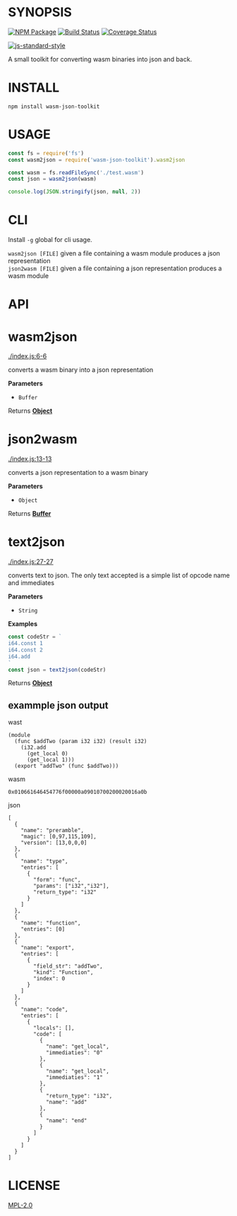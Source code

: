 # SYNOPSIS 
[![NPM Package](https://img.shields.io/npm/v/wasm-json-toolkit.svg?style=flat-square)](https://www.npmjs.org/package/wasm-json-toolkit)
[![Build Status](https://img.shields.io/travis/ewasm/wasm-json-toolkit.svg?branch=master&style=flat-square)](https://travis-ci.org/ewasm/wasm-json-toolkit)
[![Coverage Status](https://img.shields.io/coveralls/ewasm/wasm-json-toolkit.svg?style=flat-square)](https://coveralls.io/r/ewasm/wasm-json-toolkit)

[![js-standard-style](https://cdn.rawgit.com/feross/standard/master/badge.svg)](https://github.com/feross/standard)  

A small toolkit for converting wasm binaries into json and back. 

# INSTALL
`npm install wasm-json-toolkit`

# USAGE
```javascript
const fs = require('fs')
const wasm2json = require('wasm-json-toolkit').wasm2json

const wasm = fs.readFileSync('./test.wasm')
const json = wasm2json(wasm)

console.log(JSON.stringify(json, null, 2))
```

# CLI
Install `-g` global for cli usage.

`wasm2json [FILE]` given a file containing a wasm module produces a json representation  
`json2wasm [FILE]` given a file containing a json representation produces a wasm module  

# API
# wasm2json

[./index.js:6-6](https://github.com/ewasm/wasm-json-toolkit/blob/f349ee056b8e5f2691f83e345fe01d9ec0f8807a/./index.js#L6-L6 "Source code on GitHub")

converts a wasm binary into a json representation

**Parameters**

-   `Buffer`  

Returns **[Object](https://developer.mozilla.org/en-US/docs/Web/JavaScript/Reference/Global_Objects/Object)** 

# json2wasm

[./index.js:13-13](https://github.com/ewasm/wasm-json-toolkit/blob/f349ee056b8e5f2691f83e345fe01d9ec0f8807a/./index.js#L13-L13 "Source code on GitHub")

converts a json representation to a wasm binary

**Parameters**

-   `Object`  

Returns **[Buffer](https://nodejs.org/api/buffer.html)** 

# text2json

[./index.js:27-27](https://github.com/ewasm/wasm-json-toolkit/blob/f349ee056b8e5f2691f83e345fe01d9ec0f8807a/./index.js#L27-L27 "Source code on GitHub")

converts text to json. The only text accepted is a simple list of opcode name and immediates

**Parameters**

-   `String`  

**Examples**

```javascript
const codeStr = `
i64.const 1
i64.const 2
i64.add
`
const json = text2json(codeStr)
```

Returns **[Object](https://developer.mozilla.org/en-US/docs/Web/JavaScript/Reference/Global_Objects/Object)** 

## exammple json output

wast
```
(module
  (func $addTwo (param i32 i32) (result i32)
    (i32.add
      (get_local 0)
      (get_local 1)))
  (export "addTwo" (func $addTwo)))
```

wasm
```
0x010661646454776f00000a09010700200020016a0b
```

json
```
[
  {
    "name": "preramble",
    "magic": [0,97,115,109],
    "version": [13,0,0,0]
  },
  {
    "name": "type",
    "entries": [
      {
        "form": "func",
        "params": ["i32","i32"],
        "return_type": "i32"
      }
    ]
  },
  {
    "name": "function",
    "entries": [0]
  },
  {
    "name": "export",
    "entries": [
      {
        "field_str": "addTwo",
        "kind": "Function",
        "index": 0
      }
    ]
  },
  {
    "name": "code",
    "entries": [
      {
        "locals": [],
        "code": [
          {
            "name": "get_local",
            "immediaties": "0"
          },
          {
            "name": "get_local",
            "immediaties": "1"
          },
          {
            "return_type": "i32",
            "name": "add"
          },
          {
            "name": "end"
          }
        ]
      }
    ]
  }
]
```

# LICENSE
[MPL-2.0](https://tldrlegal.com/license/mozilla-public-license-2.0-(mpl-2))
